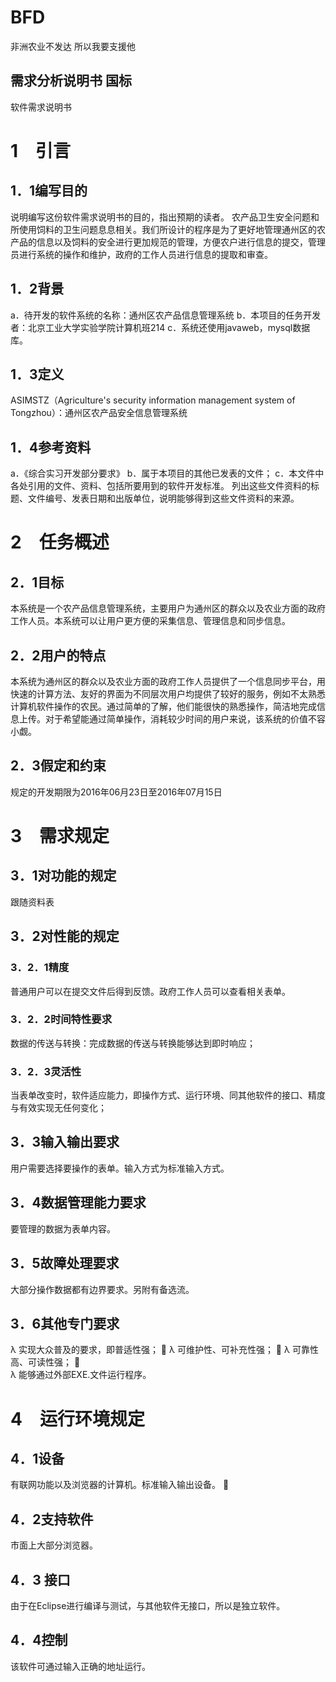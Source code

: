 # BFD
非洲农业不发达 所以我要支援他

需求分析说明书 国标
----
软件需求说明书
# 1　引言
## 1．1编写目的
说明编写这份软件需求说明书的目的，指出预期的读者。
农产品卫生安全问题和所使用饲料的卫生问题息息相关。我们所设计的程序是为了更好地管理通州区的农产品的信息以及饲料的安全进行更加规范的管理，方便农户进行信息的提交，管理员进行系统的操作和维护，政府的工作人员进行信息的提取和审查。
## 1．2背景 
a．待开发的软件系统的名称：通州区农产品信息管理系统
b．本项目的任务开发者：北京工业大学实验学院计算机班214
c．系统还使用javaweb，mysql数据库。
## 1．3定义
ASIMSTZ（Agriculture's security information management system of Tongzhou）：通州区农产品安全信息管理系统
## 1．4参考资料 
a．《综合实习开发部分要求》
b．属于本项目的其他已发表的文件；
c．本文件中各处引用的文件、资料、包括所要用到的软件开发标准。 列出这些文件资料的标题、文件编号、发表日期和出版单位，说明能够得到这些文件资料的来源。
# 2　任务概述 
## 2．1目标 
本系统是一个农产品信息管理系统，主要用户为通州区的群众以及农业方面的政府工作人员。本系统可以让用户更方便的采集信息、管理信息和同步信息。
## 2．2用户的特点 
本系统为通州区的群众以及农业方面的政府工作人员提供了一个信息同步平台，用快速的计算方法、友好的界面为不同层次用户均提供了较好的服务，例如不太熟悉计算机软件操作的农民。通过简单的了解，他们能很快的熟悉操作，简洁地完成信息上传。对于希望能通过简单操作，消耗较少时间的用户来说，该系统的价值不容小觑。
## 2．3假定和约束
规定的开发期限为2016年06月23日至2016年07月15日
# 3　需求规定 
## 3．1对功能的规定
跟随资料表
## 3．2对性能的规定
### 3．2．1精度 
普通用户可以在提交文件后得到反馈。政府工作人员可以查看相关表单。
### 3．2．2时间特性要求 
数据的传送与转换：完成数据的传送与转换能够达到即时响应；
### 3．2．3灵活性 
当表单改变时，软件适应能力，即操作方式、运行环境、同其他软件的接口、精度与有效实现无任何变化； 
## 3．3输入输出要求
用户需要选择要操作的表单。输入方式为标准输入方式。
## 3．4数据管理能力要求 
要管理的数据为表单内容。
## 3．5故障处理要求
大部分操作数据都有边界要求。另附有备选流。
## 3．6其他专门要求
λ	实现大众普及的要求，即普适性强；  
λ	可维护性、可补充性强；  
λ	可靠性高、可读性强；    
λ	能够通过外部EXE.文件运行程序。
# 4　运行环境规定 
## 4．1设备 
有联网功能以及浏览器的计算机。标准输入输出设备。  
## 4．2支持软件 
市面上大部分浏览器。
## 4．3 接口
由于在Eclipse进行编译与测试，与其他软件无接口，所以是独立软件。
## 4．4控制 
该软件可通过输入正确的地址运行。
